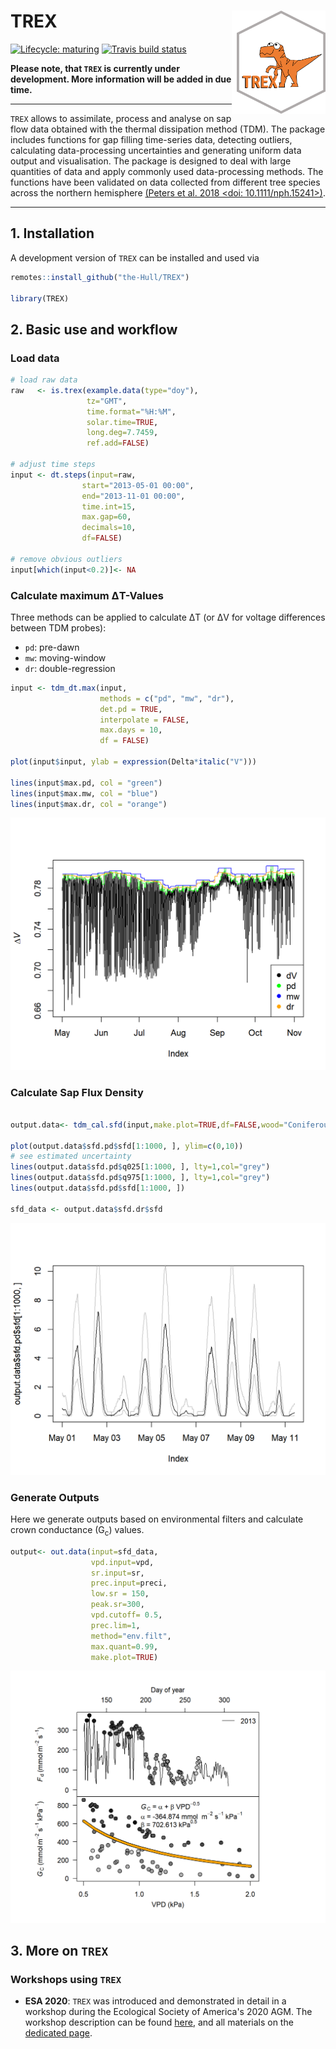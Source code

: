 # TREX <img src="man/figures/trex_logo.png" align="right" width = "150"/>


<!-- badges: start -->
[![Lifecycle: maturing](https://img.shields.io/badge/lifecycle-maturing-blue.svg)](https://www.tidyverse.org/lifecycle/#maturing)
[![Travis build status](https://travis-ci.org/the-Hull/TREX.svg?branch=master)](https://travis-ci.org/the-Hull/TREX)
<!-- badges: end -->


**Please note, that `TREX` is currently under development.  More information will be added in due time.**

---

`TREX` allows to assimilate, process and analyse on sap flow data obtained with the thermal dissipation method (TDM). 
The package includes functions for gap filling time-series data, detecting outliers, calculating data-processing uncertainties and generating uniform data output and visualisation.
The package is designed to deal with large quantities of data and apply commonly used data-processing methods. 
The functions have been validated on data collected from different tree species across the northern hemisphere [(Peters et al. 2018 <doi: 10.1111/nph.15241>)](https://doi.org/10.1111/nph.15241).   

---

## 1. Installation

A development version of `TREX` can be installed and used via

```r
remotes::install_github("the-Hull/TREX")

library(TREX)

```

## 2. Basic use and workflow


### Load data

```r
# load raw data
raw   <- is.trex(example.data(type="doy"),
                 tz="GMT",
                 time.format="%H:%M",
                 solar.time=TRUE,
                 long.deg=7.7459,
                 ref.add=FALSE)
                 
# adjust time steps
input <- dt.steps(input=raw, 
                start="2013-05-01 00:00",
                end="2013-11-01 00:00",
                time.int=15,
                max.gap=60,
                decimals=10,
                df=FALSE)
                
# remove obvious outliers
input[which(input<0.2)]<- NA


```

### Calculate maximum &Delta;T-Values

Three methods can be applied to calculate &Delta;T (or &Delta;V for voltage differences between TDM probes):  

- `pd`: pre-dawn
- `mw`: moving-window
- `dr`: double-regression

```r
input <- tdm_dt.max(input,
                    methods = c("pd", "mw", "dr"),
                    det.pd = TRUE,
                    interpolate = FALSE,
                    max.days = 10,
                    df = FALSE)
                    
plot(input$input, ylab = expression(Delta*italic("V")))

lines(input$max.pd, col = "green")
lines(input$max.mw, col = "blue")
lines(input$max.dr, col = "orange")

```
![](man/figures/dtmax.png)

### Calculate Sap Flux Density


```r

output.data<- tdm_cal.sfd(input,make.plot=TRUE,df=FALSE,wood="Coniferous")

plot(output.data$sfd.pd$sfd[1:1000, ], ylim=c(0,10))
# see estimated uncertainty
lines(output.data$sfd.pd$q025[1:1000, ], lty=1,col="grey")
lines(output.data$sfd.pd$q975[1:1000, ], lty=1,col="grey")
lines(output.data$sfd.pd$sfd[1:1000, ])

sfd_data <- output.data$sfd.dr$sfd


```
![](man/figures/sfd.png)


### Generate Outputs 

Here we generate outputs based on environmental filters and calculate crown conductance (G<sub>c</sub>) values.


```r
output<- out.data(input=sfd_data,
                  vpd.input=vpd, 
                  sr.input=sr,
                  prec.input=preci,
                  low.sr = 150,
                  peak.sr=300, 
                  vpd.cutoff= 0.5, 
                  prec.lim=1,
                  method="env.filt", 
                  max.quant=0.99, 
                  make.plot=TRUE)

```

![](man/figures/output.png)

## 3. More on `TREX`

### Workshops using `TREX`

- **ESA 2020**: `TREX` was introduced and demonstrated in detail in a workshop during the Ecological Society of America's 2020 AGM.
The workshop description can be found [here](https://deep-tools.netlify.app/talk/esa-2020-rpeters-cpappas/), and all materials on the [dedicated page](https://deep-tools.netlify.app/docs-workshops/esa-workshop2020/02_trex/).

